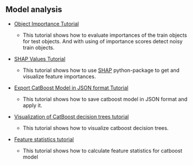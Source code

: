 ## Model analysis

* [Object Importance Tutorial](model_analysis/object_importance_tutorial.ipynb)
    * This tutorial shows how to evaluate importances of the train objects for test objects. And with using of importance scores detect noisy train objects.

* [SHAP Values Tutorial](model_analysis/shap_values_tutorial.ipynb)
    * This tutorial shows how to use [SHAP](https://github.com/slundberg/shap) python-package to get and visualize feature importances.

* [Export CatBoost Model in JSON format Tutorial](model_analysis/model_export_as_json_tutorial.ipynb)
    * This tutorial shows how to save catboost model in JSON format and apply it.

* [Visualization of CatBoost decision trees tutorial](model_analysis/visualize_decision_trees_tutorial.ipynb)
    * This tutorial shows how to visualize catboost decision trees.

* [Feature statistics tutorial](model_analysis/feature_statistics_tutorial.ipynb)
    * This tutorial shows how to calculate feature statistics for catboost model